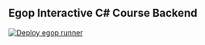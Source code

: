 ## Egop Interactive C# Course Backend

[![Deploy egop runner](https://github.com/egop-course-platform/course-platform-backend/actions/workflows/deploy.yml/badge.svg?branch=master)](https://github.com/egop-course-platform/course-platform-backend/actions/workflows/deploy.yml)